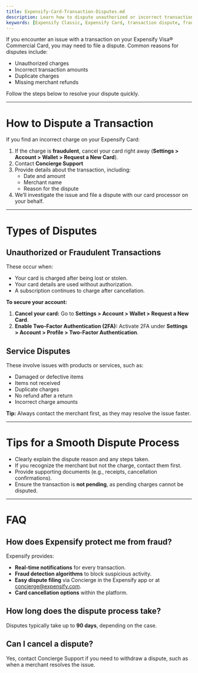 ```yaml
---
title: Expensify-Card-Transaction-Disputes.md
description: Learn how to dispute unauthorized or incorrect transactions on your Expensify Card and protect yourself from fraud.
keywords: [Expensify Classic, Expensify Card, transaction dispute, fraud, unauthorized charges, chargeback process]
---
```

<div id="expensify-classic" markdown="1">

If you encounter an issue with a transaction on your Expensify Visa® Commercial Card, you may need to file a dispute. Common reasons for disputes include:
- Unauthorized charges
- Incorrect transaction amounts
- Duplicate charges
- Missing merchant refunds

Follow the steps below to resolve your dispute quickly.

---

# How to Dispute a Transaction

If you find an incorrect charge on your Expensify Card:

1. If the charge is **fraudulent**, cancel your card right away (**Settings > Account > Wallet > Request a New Card**).
2. Contact **Concierge Support**
3. Provide details about the transaction, including:
   - Date and amount
   - Merchant name
   - Reason for the dispute
4. We’ll investigate the issue and file a dispute with our card processor on your behalf.

---

# Types of Disputes

## Unauthorized or Fraudulent Transactions

These occur when:
- Your card is charged after being lost or stolen.
- Your card details are used without authorization.
- A subscription continues to charge after cancellation.

**To secure your account:**
1. **Cancel your card:** Go to **Settings > Account > Wallet > Request a New Card**.
2. **Enable Two-Factor Authentication (2FA):** Activate 2FA under **Settings > Account > Profile > Two-Factor Authentication**.

## Service Disputes

These involve issues with products or services, such as:
- Damaged or defective items
- Items not received
- Duplicate charges
- No refund after a return
- Incorrect charge amounts

**Tip:** Always contact the merchant first, as they may resolve the issue faster.

---

# Tips for a Smooth Dispute Process

- Clearly explain the dispute reason and any steps taken.
- If you recognize the merchant but not the charge, contact them first.
- Provide supporting documents (e.g., receipts, cancellation confirmations).
- Ensure the transaction is **not pending**, as pending charges cannot be disputed.

---

# FAQ

## How does Expensify protect me from fraud?

Expensify provides:
- **Real-time notifications** for every transaction.
- **Fraud detection algorithms** to block suspicious activity.
- **Easy dispute filing** via Concierge in the Expensify app or at [concierge@expensify.com](mailto:concierge@expensify.com).
- **Card cancellation options** within the platform.

## How long does the dispute process take?

Disputes typically take up to **90 days**, depending on the case.

## Can I cancel a dispute?

Yes, contact Concierge Support if you need to withdraw a dispute, such as when a merchant resolves the issue.

</div>
